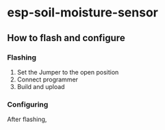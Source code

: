 # esp-soil-moisture-sensor

## How to flash and configure

### Flashing

1. Set the Jumper to the open position
2. Connect programmer
3. Build and upload

### Configuring

After flashing, 